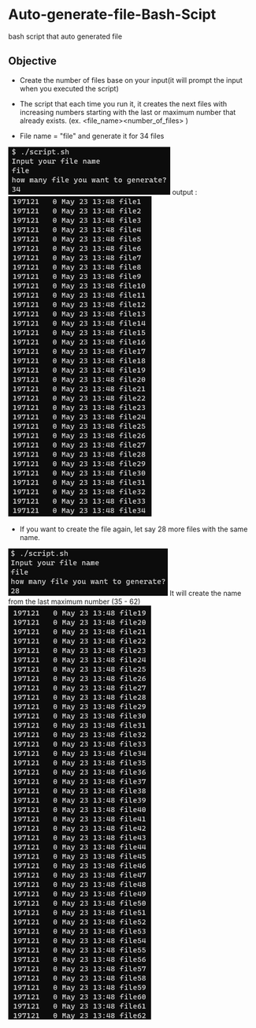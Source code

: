 # Auto-generate-file-Bash-Scipt
bash script that auto generated file

## Objective
- Create the number of files base on your input(it will prompt the input when you executed the script)
- The script that each time you run it, it creates the next <number of files> files with increasing numbers starting with the last or maximum number that already exists. (ex. <file_name><number_of_files> )

- File name = "file"  and  generate it for 34 files
 <img src="https://github.com/chinxtd/Auto-generate-file-Bash-Scipt/blob/main/pic/1.png">
output :
 <img src="https://github.com/chinxtd/Auto-generate-file-Bash-Scipt/blob/main/pic/2.png">
  
- If you want to create the file again, let say 28 more files with the same name.
 <img src="https://github.com/chinxtd/Auto-generate-file-Bash-Scipt/blob/main/pic/3.png">
It will create the name from the last maximum number (35 - 62)
 <img src="https://github.com/chinxtd/Auto-generate-file-Bash-Scipt/blob/main/pic/4.png">
